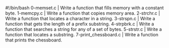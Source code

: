 #!/bin/bash
0-memset.c | Write a function that fills memory with a constant byte.
1-memcpy.c | Write a function that copies memory area.
2-strchr.c | Write a function that locates a character in a string.
3-strspn.c | Write a function that gets the length of a prefix substring.
4-strpbrk.c | Write a function that searches a string for any of a set of bytes.
5-strstr.c | Write a function that locates a substring.
7-print_chessboard.c | Write a function that prints the chessboard.

